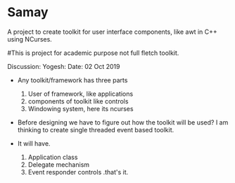 # Samay
A project to create toolkit for user interface components, like awt in C++ using NCurses. 

#This is project for academic purpose not full fletch toolkit.

Discussion:
Yogesh: Date: 02 Oct 2019
  - Any toolkit/framework has three parts
      1) User of framework, like applications
      2) components of toolkit like controls
      3) Windowing system, here its ncurses
      
   - Before designing we have to figure out how the toolkit will be used? I am thinking to create single threaded 
   event based toolkit.
   - It will have.
      1) Application class
      2) Delegate mechanism
      3) Event responder controls .that's it.
   
